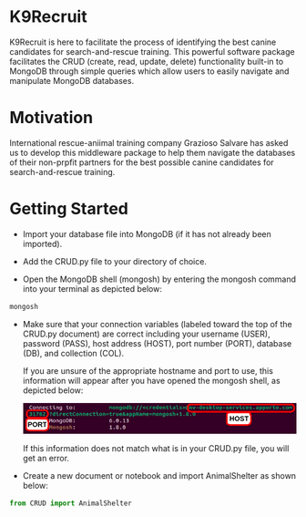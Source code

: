 # K9Recruit

K9Recruit is here to facilitate the process of identifying the best
canine candidates for search-and-rescue training.  This powerful 
software package facilitates the CRUD (create, read, update, delete)
functionality built-in to MongoDB through simple queries which allow 
users to easily navigate and manipulate MongoDB databases. 

# Motivation

International rescue-aniimal training company Grazioso Salvare has 
asked us to develop  this middleware package to help them navigate 
the databases of their non-prpfit partners for the best possible 
canine candidates for search-and-rescue training. 

# Getting Started 

- Import your database file into MongoDB (if it has not already 
been imported). 

- Add the CRUD.py file to your directory of choice.

- Open the MongoDB shell (mongosh) by entering the mongosh command
into your terminal as depicted below:

```bash
mongosh
```

- Make sure that your connection variables (labeled toward the top 
of the CRUD.py document) are correct including your username (USER), 
password (PASS), host address (HOST), port number (PORT), database 
(DB), and collection (COL).

     If you are unsure of the appropriate hostname and port to use,
   this information will appear after you have opened the mongosh shell,
   as depicted below: 

     ![host-and-port](images/2-host-and-port.png)

     If this information does not match what is in your CRUD.py file,
   you will get an error.

- Create a new document or notebook and import AnimalShelter as shown 
below:

```python
from CRUD import AnimalShelter
```

